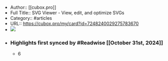 - Author:: [[cubox.pro]]
- Full Title:: SVG Viewer - View, edit, and optimize SVGs
- Category:: #articles
- URL:: https://cubox.pro/my/card?id=7248240029275783670
- ![](https://readwise-assets.s3.amazonaws.com/static/images/article4.6bc1851654a0.png)
- ### Highlights first synced by #Readwise [[October 31st, 2024]]
    - 6
